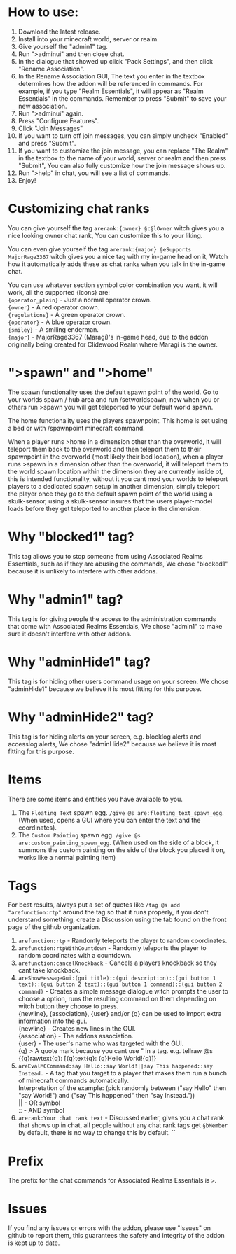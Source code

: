 # How to use:
1. Download the latest release.
2. Install into your minecraft world, server or realm.
3. Give yourself the "admin1" tag.
4. Run ">adminui" and then close chat.
5. In the dialogue that showed up click "Pack Settings", and then click "Rename Association".
6. In the Rename Association GUI, The text you enter in the textbox determines how the addon will be referenced in commands. For example, if you type "Realm Essentials", it will appear as "Realm Essentials" in the commands. Remember to press "Submit" to save your new association.
7. Run ">adminui" again.
8. Press "Configure Features".
9. Click "Join Messages"
10. If you want to turn off join messages, you can simply uncheck "Enabled" and press "Submit".
11. If you want to customize the join message, you can replace "The Realm" in the textbox to the name of your world, server or realm and then press "Submit", You can also fully customize how the join message shows up.
12. Run ">help" in chat, you will see a list of commands.
13. Enjoy!

# Customizing chat ranks
You can give yourself the tag `arerank:{owner} §c§lOwner` witch gives you a nice looking owner chat rank, You can customize this to your liking.

You can even give yourself the tag `arerank:{major} §eSupports MajorRage3367` witch gives you a nice tag with my in-game head on it, Watch how it automatically adds these as chat ranks when you talk in the in-game chat.

You can use whatever section symbol color combination you want, it will work, all the supported {icons} are:<br>
`{operator_plain}` - Just a normal operator crown.<br>
`{owner}` - A red operator crown.<br>
`{regulations}` - A green operator crown.<br>
`{operator}` - A blue operator crown.<br>
`{smiley}` - A smiling enderman.<br>
`{major}` - MajorRage3367 (Maragi)'s in-game head, due to the addon originally being created for Clidewood Realm where Maragi is the owner.

# ">spawn" and ">home"
The spawn functionality uses the default spawn point of the world.
Go to your worlds spawn / hub area and run /setworldspawn, now when you or others run >spawn you will get teleported to your default world spawn.

The home functionality uses the players spawnpoint.
This home is set using a bed or with /spawnpoint minecraft command.

When a player runs >home in a dimension other than the overworld, it will teleport them back to the overworld and then teleport them to their spawnpoint in the overworld (most likely their bed location), when a player runs >spawn in a dimension other than the overworld, it will teleport them to the world spawn location within the dimension they are currently inside of, this is intended functionality, without it you cant mod your worlds to teleport players to a dedicated spawn setup in another dimension, simply teleport the player once they go to the default spawn point of the world using a skulk-sensor, using a skulk-sensor insures that the users player-model loads before they get teleported to another place in the dimension.

# Why "blocked1" tag?
This tag allows you to stop someone from using Associated Realms Essentials, such as if they are abusing the commands, We chose "blocked1" because it is unlikely to interfere with other addons.

# Why "admin1" tag?
This tag is for giving people the access to the administration commands that come with Associated Realms Essentials, We chose "admin1" to make sure it doesn't interfere with other addons.

# Why "adminHide1" tag?
This tag is for hiding other users command usage on your screen. We chose "adminHide1" because we believe it is most fitting for this purpose.

# Why "adminHide2" tag?
This tag is for hiding alerts on your screen, e.g. blocklog alerts and accesslog alerts, We chose "adminHide2" because we believe it is most fitting for this purpose.

# Items
There are some items and entities you have available to you.
1. The `Floating Text` spawn egg. `/give @s are:floating_text_spawn_egg`. (When used, opens a GUI where you can enter the text and the coordinates).
2. The `Custom Painting` spawn egg. `/give @s are:custom_painting_spawn_egg`. (When used on the side of a block, it summons the custom painting on the side of the block you placed it on, works like a normal painting item)

# Tags
For best results, always put a set of quotes like `/tag @s add "arefunction:rtp"` around the tag so that it runs properly, if you don't understand something, create a Discussion using the tab found on the front page of the github organization.

1. `arefunction:rtp` - Randomly teleports the player to random coordinates.
2. `arefunction:rtpWithCountdown` - Randomly teleports the player to random coordinates with a countdown.
3. `arefunction:cancelKnockback` - Cancels a players knockback so they cant take knockback.
4. `areShowMessageGui:(gui title)::(gui description)::(gui button 1 text)::(gui button 2 text)::(gui button 1 command)::(gui button 2 command)` - Creates a simple message dialogue witch prompts the user to choose a option, runs the resulting command on them depending on witch button they choose to press.<br>
  {newline}, {association}, {user} and/or {q} can be used to import extra information into the gui.<br>
  {newline} - Creates new lines in the GUI.<br>
  {association} - The addons association.<br>
  {user} - The user's name who was targeted with the GUI.<br>
  {q} > A quote mark because you cant use " in a tag. e.g. tellraw @s {{q}rawtext{q}: \[{q}text{q}: {q}Hello World!{q}\]}
5. `areEvalMCCommand:say Hello::say World!||say This happened::say Instead.` - A tag that you target to a player that makes them run a bunch of minecraft commands automatically.<br>
  Interpretation of the example: (pick randomly between ("say Hello" then "say World!") and ("say This happened" then "say Instead."))<br>
  || - OR symbol<br>
  :: - AND symbol
6. `arerank:Your chat rank text` - Discussed earlier, gives you a chat rank that shows up in chat, all people without any chat rank tags get `§bMember` by default, there is no way to change this by default.
``

# Prefix
The prefix for the chat commands for Associated Realms Essentials is `>`.

# Issues
If you find any issues or errors with the addon, please use "Issues" on github to report them, this guarantees the safety and integrity of the addon is kept up to date.

